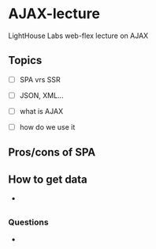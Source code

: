 # AJAX-lecture
LightHouse Labs web-flex lecture  on AJAX

## Topics
- [ ] SPA vrs SSR
- [ ] JSON, XML...
- [ ] what is AJAX
- [ ] how do we use it



## Pros/cons of SPA

## How to get data
-
##
### Questions
- 
